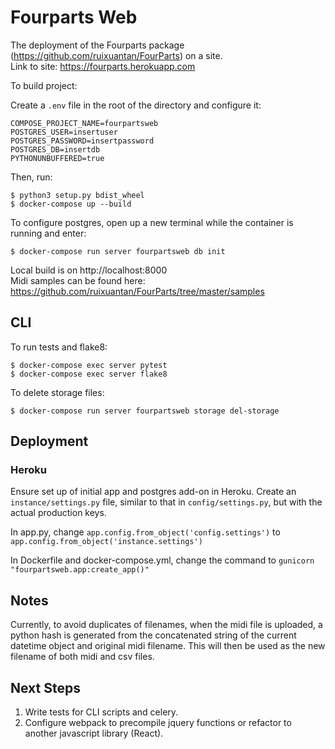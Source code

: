 # Fourparts Web #
The deployment of the Fourparts package (https://github.com/ruixuantan/FourParts) on a site. \
Link to site: https://fourparts.herokuapp.com

To build project:

Create a `.env` file in the root of the directory and configure it:
```
COMPOSE_PROJECT_NAME=fourpartsweb
POSTGRES_USER=insertuser
POSTGRES_PASSWORD=insertpassword
POSTGRES_DB=insertdb
PYTHONUNBUFFERED=true
```

Then, run:
```
$ python3 setup.py bdist_wheel
$ docker-compose up --build
```

To configure postgres, open up a new terminal while the container is running and enter:
```
$ docker-compose run server fourpartsweb db init
```

Local build is on http://localhost:8000 \
Midi samples can be found here: https://github.com/ruixuantan/FourParts/tree/master/samples

## CLI ##
To run tests and flake8:
```
$ docker-compose exec server pytest
$ docker-compose exec server flake8
```

To delete storage files:
```
$ docker-compose run server fourpartsweb storage del-storage
```

## Deployment ##
### Heroku ###
Ensure set up of initial app and postgres add-on in Heroku.
Create an `instance/settings.py` file, similar to that in `config/settings.py`, but with the actual production keys.

In app.py, change `app.config.from_object('config.settings')` to `app.config.from_object('instance.settings')`

In Dockerfile and docker-compose.yml, change the command to `gunicorn "fourpartsweb.app:create_app()"`

## Notes ##
Currently, to avoid duplicates of filenames, when the midi file is uploaded, a python hash is generated from the concatenated string of the current datetime object and original midi filename. This will then be used as the new filename of both midi and csv files.

## Next Steps ##
1. Write tests for CLI scripts and celery.
2. Configure webpack to precompile jquery functions or refactor to another javascript library (React).